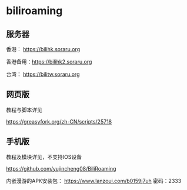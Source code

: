 # biliroaming

## 服务器

香港： https://bilihk.soraru.org

香港备用：https://bilihk2.soraru.org

台湾： https://bilitw.soraru.org

## 网页版

教程与脚本详见

https://greasyfork.org/zh-CN/scripts/25718

## 手机版

教程及模块详见，不支持IOS设备

https://github.com/yujincheng08/BiliRoaming

内嵌漫游的APK安装包： https://www.lanzoui.com/b0159j7uh   密码：2333
